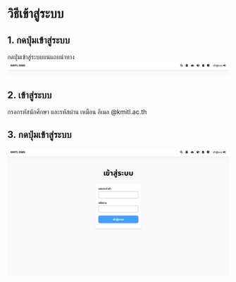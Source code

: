 # วิธีเข้าสู่ระบบ
## 1. กดปุ่มเข้าสู่ระบบ
กดปุ่มเข้าสู่ระบบบนแถบนำทาง
![](../img/navigation-bar/simple.png)
## 2. เข้าสู่ระบบ
 กรอกรหัสนักศึกษา และรหัสผ่าน เหมือน อีเมล @kmitl.ac.th
## 3. กดปุ่มเข้าสู่ระบบ
![](../img/Screen%20Shot%202018-04-19%20at%2009.07.15.png)
